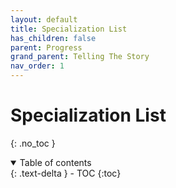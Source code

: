 ```yaml
---
layout: default
title: Specialization List
has_children: false
parent: Progress
grand_parent: Telling The Story
nav_order: 1
---
```

# Specialization List
{: .no_toc }


<details open markdown="block">
  <summary>
    Table of contents
  </summary>
  {: .text-delta }
- TOC
{:toc}
</details>


